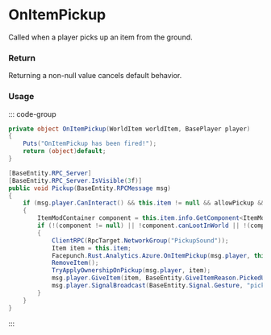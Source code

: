 # OnItemPickup
<Badge type="info" text="Item"/><Badge type="danger" text="Carbon Compatible"/><Badge type="warning" text="Oxide Compatible"/>
Called when a player picks up an item from the ground.

### Return
Returning a non-null value cancels default behavior.

### Usage
::: code-group
```csharp [Example]
private object OnItemPickup(WorldItem worldItem, BasePlayer player)
{
	Puts("OnItemPickup has been fired!");
	return (object)default;
}
```
```csharp [Source — Assembly-CSharp @ WorldItem]
[BaseEntity.RPC_Server]
[BaseEntity.RPC_Server.IsVisible(3f)]
public void Pickup(BaseEntity.RPCMessage msg)
{
	if (msg.player.CanInteract() && this.item != null && allowPickup && CanOpenInSafeZone(msg.player))
	{
		ItemModContainer component = this.item.info.GetComponent<ItemModContainer>();
		if (!(component != null) || !component.canLootInWorld || !(component.pickupInWorldDelay > 0f) || !(UnityEngine.Mathf.Abs(pickupStartTime + component.pickupInWorldDelay - UnityEngine.Time.realtimeSinceStartup) > ConVar.AntiHack.rpc_timer_forgiveness))
		{
			ClientRPC(RpcTarget.NetworkGroup("PickupSound"));
			Item item = this.item;
			Facepunch.Rust.Analytics.Azure.OnItemPickup(msg.player, this);
			RemoveItem();
			TryApplyOwnershipOnPickup(msg.player, item);
			msg.player.GiveItem(item, BaseEntity.GiveItemReason.PickedUp);
			msg.player.SignalBroadcast(BaseEntity.Signal.Gesture, "pickup_item");
		}
	}
}

```
:::
